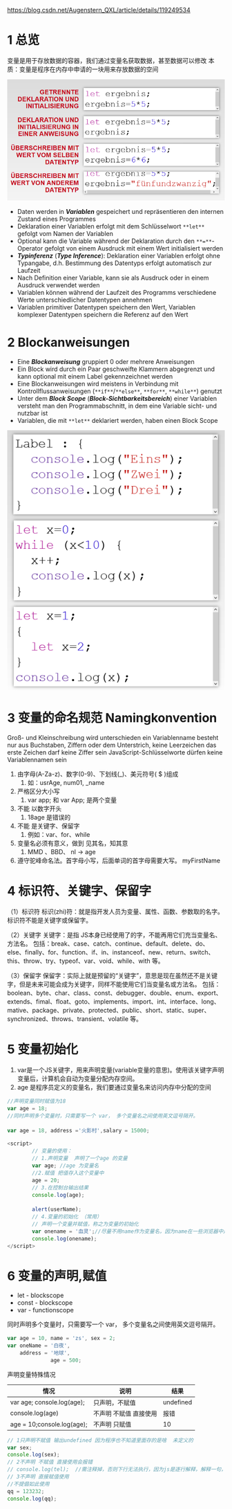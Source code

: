 https://blog.csdn.net/Augenstern_QXL/article/details/119249534


# 1 总览 


变量是用于存放数据的容器，我们通过变量名获取数据，甚至数据可以修改
本质：变量是程序在内存中申请的一块用来存放数据的空间

![](image/Pasted%20image%2020250217213033.png)

- Daten werden in **_Variablen_** gespeichert und repräsentieren den internen Zustand eines Programmes
- Deklaration einer Variablen erfolgt mit dem Schlüsselwort `**let**` gefolgt vom Namen der Variablen
- Optional kann die Variable während der Deklaration durch den `**=**`-Operator gefolgt von einem Ausdruck mit einem Wert initialisiert werden
- **_Typinferenz_** (**_Type Inference_**): Deklaration einer Variablen erfolgt ohne Typangabe, d.h. Bestimmung des Datentyps erfolgt automatisch zur Laufzeit
- Nach Definition einer Variable, kann sie als Ausdruck oder in einem Ausdruck verwendet werden
- Variablen können während der Laufzeit des Programms verschiedene Werte unterschiedlicher Datentypen annehmen
- Variablen primitiver Datentypen speichern den Wert, Variablen komplexer Datentypen speichern die Referenz auf den Wert


# 2 Blockanweisungen 

- Eine **_Blockanweisung_** gruppiert 0 oder mehrere Anweisungen
- Ein Block wird durch ein Paar geschweifte Klammern abgegrenzt und kann optional mit einem Label gekennzeichnet werden
- Eine Blockanweisungen wird meistens in Verbindung mit Kontrollflussanweisungen (`**if**`/`**else**`, `**for**`, `**while**`) genutzt 
- Unter dem **_Block Scope_** (**_Block-Sichtbarkeitsbereich_**) einer Variablen versteht man den Programmabschnitt, in dem eine Variable sicht- und nutzbar ist
- Variablen, die mit `**let**` deklariert werden, haben einen Block Scope

![](image/Pasted%20image%2020250217213214.png)

# 3 变量的命名规范 Namingkonvention 

Groß- und Kleinschreibung wird unterschieden
ein Variablenname besteht nur aus Buchstaben, Ziffern oder dem Unterstrich, keine Leerzeichen
das erste Zeichen darf keine Ziffer sein
JavaScript-Schlüsselworte dürfen keine Variablennamen sein

1. 由字母(A-Za-z)、数字(0-9)、下划线(_)、美元符号( $ )组成
   1. 如：usrAge, num01, _name
2. 严格区分大小写
   1. var app; 和 var App; 是两个变量
3. 不能 以数字开头
   1. 18age 是错误的
4. 不能 是关键字、保留字
   1. 例如：var、for、while
5. 变量名必须有意义，做到 见其名，知其意
   1. MMD 、BBD、 nl → age
6. 遵守驼峰命名法。首字母小写，后面单词的首字母需要大写。 myFirstName

# 4 标识符、关键字、保留字

（1）标识符
标识(zhi)符：就是指开发人员为变量、属性、函数、参数取的名字。
标识符不能是关键字或保留字。

（2）关键字
关键字：是指 JS本身已经使用了的字，不能再用它们充当变量名、方法名。
包括：break、case、catch、continue、default、delete、do、else、finally、for、function、if、in、instanceof、new、return、switch、this、throw、try、typeof、var、void、while、with 等。

（3）保留字
保留字：实际上就是预留的“关键字”，意思是现在虽然还不是关键字，但是未来可能会成为关键字，同样不能使用它们当变量名或方法名。
包括：boolean、byte、char、class、const、debugger、double、enum、export、extends、fimal、float、goto、implements、import、int、interface、long、mative、package、private、protected、public、short、static、super、synchronized、throws、transient、volatile 等。


# 5 变量初始化

1. var是一个JS关键字，用来声明变量(variable变量的意思)。使用该关键字声明变量后，计算机会自动为变量分配内存空间。
2. age 是程序员定义的变量名，我们要通过变量名来访问内存中分配的空间

```js
//声明变量同时赋值为18
var age = 18; 
//同时声明多个变量时，只需要写一个 var， 多个变量名之间使用英文逗号隔开。

var age = 18, address ='火影村',salary = 15000;
```

```js
<script>
        // 变量的使用：
        // 1.声明变量  声明了一个age 的变量
        var age; //age 为变量名
        //2.赋值 把值存入这个变量中
        age = 20;
        // 3.在控制台输出结果
        console.log(age); 

        alert(userName);
        // 4.变量的初始化 （常用）
        // 声明一个变量并赋值，称之为变量的初始化
        var onename = '血灵';//尽量不用name作为变量名，因为name在一些浏览器中是有关键字
        console.log(onename);
</script>
```

# 6 变量的声明,赋值

- let - blockscope
- const - blockscope
- var - functionscope

同时声明多个变量时，只需要写一个 var， 多个变量名之间使用英文逗号隔开。

```js
var age = 10, name = 'zs', sex = 2;
var oneName = '白夜',
    address = '地球',
              age = 500;
```

声明变量特殊情况

| 情况                         | 说明           | 结果        |
| -------------------------- | ------------ | --------- |
| var age; console.log(age); | 只声明，不赋值      | undefined |
| console.log(age)           | 不声明 不赋值 直接使用 | 报错        |
| age = 10;console.log(age); | 不声明 只赋值      | 10        |

```js
// 1只声明不赋值 输出undefined 因为程序也不知道里面存的是啥  未定义的
var sex;
console.log(sex);
// 2不声明 不赋值 直接使用会报错
// console.log(tel);  //需注释掉，否则下行无法执行，因为js是逐行解释，解释一句，执行一句....
// 3不声明 直接赋值使用
//不提倡如此使用
qq = 123232;
console.log(qq);
```

